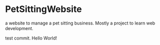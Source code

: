 # PetSittingWebsite
a website to manage a pet sitting business. Mostly a project to learn web development.




test commit. Hello World!
